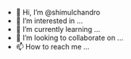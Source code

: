 - 👋 Hi, I’m @shimulchandro
- 👀 I’m interested in ...
- 🌱 I’m currently learning ...
- 💞️ I’m looking to collaborate on ...
- 📫 How to reach me ...

<!---
shimulchandro/shimulchandro is a ✨ special ✨ repository because its `README.md` (this file) appears on your GitHub profile.
You can click the Preview link to take a look at your changes.
--->
